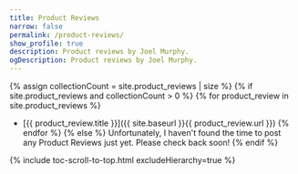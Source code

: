 ```yaml
---
title: Product Reviews
narrow: false
permalink: /product-reviews/
show_profile: true
description: Product reviews by Joel Murphy.
ogDescription: Product reviews by Joel Murphy.
---
```


{% assign collectionCount = site.product_reviews | size %}
{% if site.product_reviews and collectionCount > 0 %}
    {% for product_review in site.product_reviews %}
- [{{ product_review.title }}]({{ site.baseurl }}{{ product_review.url }})
    {% endfor %}
{% else %}
Unfortunately, I haven't found the time to post any Product Reviews just yet. Please check back soon!
{% endif %}

{% include toc-scroll-to-top.html excludeHierarchy=true %}

